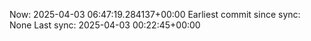 Now: 2025-04-03 06:47:19.284137+00:00 Earliest commit since sync: None Last sync: 2025-04-03 00:22:45+00:00

